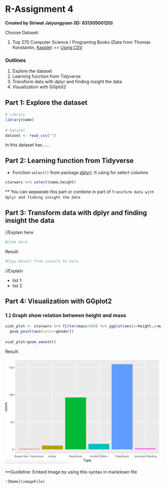 # R-Assignment 4

**Created by Siriwat Jaiyungyuen (ID: 63130500120)**

Choose Dataset:
1. Top 270 Computer Science / Programing Books (Data from Thomas Konstantin, [Kaggle](https://www.kaggle.com/thomaskonstantin/top-270-rated-computer-science-programing-books)) >> [Using CSV](https://raw.githubusercontent.com/safesit23/INT214-Statistics/main/datasets/prog_book.csv)

### Outlines
1. Explore the dataset
2. Learning function from Tidyverse
3. Transform data with dplyr and finding insight the data
4. Visualization with GGplot2

## Part 1: Explore the dataset

```R
# Library
library(name)

# Dataset
dataset <- read_csv("")
```

In this dataset has .....

## Part 2: Learning function from Tidyverse

- Function `select()` from package [dplyr](https://dplyr.tidyverse.org/articles/dplyr.html#select-columns-with-select)). It using for select columns

```R
starwars %>% select(name,height)
```
** You can sepearate this part or combine in part of `Transform data with dplyr and finding insight the data`

## Part 3: Transform data with dplyr and finding insight the data

//Explain here

```R
#Code here
```

Result:

```R
#Copy Result from console to here
```

//Explain

- list 1
- list 2

## Part 4: Visualization with GGplot2

### 1.) Graph show relation between height and mass

```R
scat_plot <- starwars %>% filter(mass<500) %>% ggplot(aes(x=height,y=mass))+
  geom_point(aes(color=gender))

scat_plot+geom_smooth()
```

Result:

![Graph 1](graph1.png)

**Guideline:
Embed Image by using this syntax in markdown file

````R
![Name](imageFile)
````
